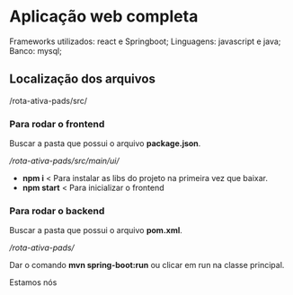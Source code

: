 # Aplicação web completa
Frameworks utilizados: react e Springboot;
Linguagens: javascript e java;
Banco: mysql;

## Localização dos arquivos
/rota-ativa-pads/src/

### Para rodar o frontend
Buscar a pasta que possui o arquivo **package.json**.

_/rota-ativa-pads/src/main/ui/_

- **npm i** < Para instalar as libs do projeto na primeira vez que baixar.
- **npm start** < Para inicializar o frontend

### Para rodar o backend
Buscar a pasta que possui o arquivo **pom.xml**.

_/rota-ativa-pads/_

Dar o comando **mvn spring-boot:run** ou clicar em run na classe principal.

Estamos nós
